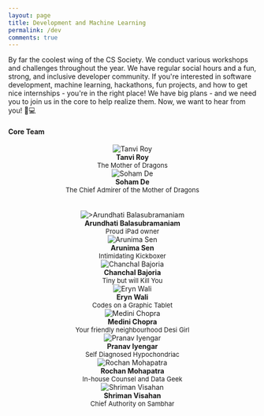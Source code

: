 ```yaml
---
layout: page
title: Development and Machine Learning
permalink: /dev
comments: true
---
```


<div class="row justify-content-between">
<div class="col-md-8 pr-5">

<p>By far the coolest wing of the CS Society. We conduct various workshops and challenges throughout the year. We have regular social hours and a fun, strong, and inclusive developer community. If you're interested in software development, machine learning, hackathons, fun projects, and how to get nice internships - you're in the right place! We have big plans - and we need you to join us in the core to help realize them. Now, we want to hear from you! 🐥💻</p>

<h4> Core Team </h4>

<div class="dev-wrapper1">
  <div class="one">
        <center>
        <img class="author-thumb" src="assets/images/tanvi.png" alt="Tanvi Roy">
        <span class="author-description"> <br/> <b>Tanvi Roy</b> <br/> <font size="-1">The Mother of Dragons</font></span>
        </center>
  </div>
  <div class="one">
        <center>
        <img class="author-thumb" src="assets/images/soham.png" alt="Soham De">
        <span class="author-description"> <br/> <b>Soham De</b> <br/> <font size="-1">The Chief Admirer of the Mother of Dragons</font></span>
        </center>
  </div>
</div>

<br/>
<br/>

<div class="dev-wrapper2">  
  <div class="two">
        <center>
        <img class="author-thumb" src="assets/images/arundhati.png" alt=">Arundhati Balasubramaniam">
        <span class="author-description"> <br/> <b>Arundhati Balasubramaniam</b> <br/> <font size="-1">Proud iPad owner</font></span>
        </center>
  </div>
  <div class="three">
      <center>
        <img class="author-thumb" src="assets/images/arunima.png" alt="Arunima Sen">
        <span class="author-description"> <br/> <b>Arunima Sen</b> <br/> <font size="-1">Intimidating Kickboxer</font></span>
        </center>
  </div>
  <div class="four">
      <center>
        <img class="author-thumb" src="assets/images/chanchal.png" alt="Chanchal Bajoria">
        <span class="author-description"> <br/> <b>Chanchal Bajoria</b> <br/> <font size="-1">Tiny but will Kill You</font></span>
        </center>
  </div>
  <div class="four">
      <center>
        <img class="author-thumb" src="assets/images/eryn.png" alt="Eryn Wali">
        <span class="author-description"> <br/> <b>Eryn Wali</b> <br/> <font size="-1">Codes on a Graphic Tablet</font></span>
        </center>
  </div>
  <div class="four">
      <center>
        <img class="author-thumb" src="assets/images/medini.png" alt="Medini Chopra">
        <span class="author-description"> <br/> <b>Medini Chopra</b> <br/> <font size="-1">Your friendly neighbourhood Desi Girl</font></span>
        </center>
  </div>
  <div class="four">
      <center>
        <img class="author-thumb" src="assets/images/pranav.png" alt="Pranav Iyengar">
        <span class="author-description"> <br/> <b>Pranav Iyengar</b> <br/> <font size="-1">Self Diagnosed Hypochondriac</font></span>
        </center>
  </div>
  <div class="five">
      <center>
        <img class="author-thumb" src="assets/images/rochan.png" alt="Rochan Mohapatra">
        <span class="author-description"> <br/> <b>Rochan Mohapatra</b> <br/> <font size="-1">In-house Counsel and Data Geek</font></span>
        </center>
  </div>
  <div class="five">
      <center>
        <img class="author-thumb" src="assets/images/shriman.png" alt="Shriman Visahan">
        <span class="author-description"> <br/> <b>Shriman Visahan</b> <br/> <font size="-1">Chief Authority on Sambhar</font></span>
        </center>
  </div>
</div>

<br/>
<br/>
<!--  
<div class="row post-top-meta">
    <div class="col-xs-12 col-md-3 col-lg-2 text-center text-md-left mb-4 mb-md-0">
        <img class="author-thumb" src="assets/images/tanvi.png" alt="Tanvi Roy">
    </div>
    <div class="col-xs-12 col-md-9 col-lg-10 text-center text-md-left">
            <a target="_blank" class="link-dark" href="{{ author.web }}"> Tanvi Roy</a>
            <span class="author-description">The Mother of Dragons</span>
    </div>
</div>
<div class="row post-top-meta">
    <div class="col-xs-12 col-md-3 col-lg-2 text-center text-md-left mb-4 mb-md-0">
        <img class="author-thumb" src="assets/images/soham.png" alt="Core Member Image">
    </div>
    <div class="col-xs-12 col-md-9 col-lg-10 text-center text-md-left">
            <a target="_blank" class="link-dark" href="{{ author.web }}"> Soham De</a>
            <span class="author-description">The Chief Admirer of the Mother of Dragons</span>
    </div>
</div>
<div class="row post-top-meta">
    <div class="col-xs-12 col-md-3 col-lg-2 text-center text-md-left mb-4 mb-md-0">
    	<img class="author-thumb" src="assets/images/bagchi.png" alt="Soham Bagchi">
    </div>
    <div class="col-xs-12 col-md-9 col-lg-10 text-center text-md-left">
            <a target="_blank" class="link-dark" href="{{ author.web }}"> Soham Bagchi</a>
            <span class="author-description">The Other Soham</span>
    </div>
</div>
<div class="row post-top-meta">
    <div class="col-xs-12 col-md-3 col-lg-2 text-center text-md-left mb-4 mb-md-0">
        <img class="author-thumb" src="assets/images/placeholder-female.png" alt="Arundhati Balasubramaniam">
    </div>
    <div class="col-xs-12 col-md-9 col-lg-10 text-center text-md-left">
            <a target="_blank" class="link-dark" href="{{ author.web }}"> Arundhati Balasubramaniam</a>
    </div>
</div>
<div class="row post-top-meta">
    <div class="col-xs-12 col-md-3 col-lg-2 text-center text-md-left mb-4 mb-md-0">
        <img class="author-thumb" src="assets/images/placeholder-female.png" alt="Medini Chopra">
    </div>
    <div class="col-xs-12 col-md-9 col-lg-10 text-center text-md-left">
            <a target="_blank" class="link-dark" href="{{ author.web }}"> Medini Chopra</a>
    </div>
</div>
<div class="row post-top-meta">
    <div class="col-xs-12 col-md-3 col-lg-2 text-center text-md-left mb-4 mb-md-0">
        <img class="author-thumb" src="assets/images/placeholder-female.png" alt="Chanchal Bajoria">
    </div>
    <div class="col-xs-12 col-md-9 col-lg-10 text-center text-md-left">
            <a target="_blank" class="link-dark" href="{{ author.web }}"> Chanchal Bajoria</a>
    </div>
</div>
<div class="row post-top-meta">
    <div class="col-xs-12 col-md-3 col-lg-2 text-center text-md-left mb-4 mb-md-0">
        <img class="author-thumb" src="assets/images/placeholder-female.png" alt="Arunima Sen">
    </div>
    <div class="col-xs-12 col-md-9 col-lg-10 text-center text-md-left">
            <a target="_blank" class="link-dark" href="{{ author.web }}"> Arunima Sen</a>
    </div>
</div>
<div class="row post-top-meta">
    <div class="col-xs-12 col-md-3 col-lg-2 text-center text-md-left mb-4 mb-md-0">
        <img class="author-thumb" src="assets/images/placeholder-female.png" alt="Eryn Wali">
    </div>
    <div class="col-xs-12 col-md-9 col-lg-10 text-center text-md-left">
            <a target="_blank" class="link-dark" href="{{ author.web }}"> Eryn Wali</a>
    </div>
</div>
<div class="row post-top-meta">
    <div class="col-xs-12 col-md-3 col-lg-2 text-center text-md-left mb-4 mb-md-0">
        <img class="author-thumb" src="assets/images/placeholder-male.png" alt="Rochan Mohapatra">
    </div>
    <div class="col-xs-12 col-md-9 col-lg-10 text-center text-md-left">
            <a target="_blank" class="link-dark" href="{{ author.web }}"> Rochan Mohapatra</a>
    </div>
</div>
<div class="row post-top-meta">
    <div class="col-xs-12 col-md-3 col-lg-2 text-center text-md-left mb-4 mb-md-0">
        <img class="author-thumb" src="assets/images/placeholder-male.png" alt="Pranav Iyengar">
    </div>
    <div class="col-xs-12 col-md-9 col-lg-10 text-center text-md-left">
            <a target="_blank" class="link-dark" href="{{ author.web }}"> Pranav Iyengar</a>
    </div>
</div>
<div class="row post-top-meta">
    <div class="col-xs-12 col-md-3 col-lg-2 text-center text-md-left mb-4 mb-md-0">
        <img class="author-thumb" src="assets/images/placeholder-male.png" alt="Shriman Visahan">
    </div>
    <div class="col-xs-12 col-md-9 col-lg-10 text-center text-md-left">
            <a target="_blank" class="link-dark" href="{{ author.web }}"> Shriman Visahan</a>
    </div>
</div>

-->

<h4> Resources </h4>
<iframe src="https://drive.google.com/embeddedfolderview?id=1LcE4PU6vql8PquW4yoPMVvUDcEpBz50A#grid" style="width:100%; height:500px; border:0;"></iframe>

</div>
</div>
